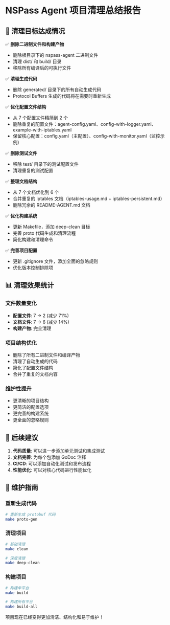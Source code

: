 # NSPass Agent 项目清理总结报告

## 🎯 清理目标达成情况

✅ **删除二进制文件和构建产物**
- 删除根目录下的 nspass-agent 二进制文件
- 清理 dist/ 和 build/ 目录
- 移除所有编译后的可执行文件

✅ **清理生成代码**
- 删除 generated/ 目录下的所有自动生成代码
- Protocol Buffers 生成的代码将在需要时重新生成

✅ **优化配置文件结构**
- 从 7 个配置文件精简到 2 个
- 删除重复的配置文件：agent-config.yaml、config-with-logger.yaml、example-with-iptables.yaml
- 保留核心配置：config.yaml（主配置）、config-with-monitor.yaml（监控示例）

✅ **删除测试文件**
- 移除 test/ 目录下的测试配置文件
- 清理重复的测试配置

✅ **整理文档结构**
- 从 7 个文档优化到 6 个
- 合并重复的 iptables 文档（iptables-usage.md + iptables-persistent.md）
- 删除冗余的 README-AGENT.md 文档

✅ **优化构建系统**
- 更新 Makefile，添加 deep-clean 目标
- 完善 proto 代码生成和清理流程
- 简化构建和清理命令

✅ **完善项目配置**
- 更新 .gitignore 文件，添加全面的忽略规则
- 优化版本控制排除项

## 📊 清理效果统计

### 文件数量变化
- **配置文件**: 7 → 2 (减少 71%)
- **文档文件**: 7 → 6 (减少 14%)
- **构建产物**: 完全清理

### 项目结构优化
- 删除了所有二进制文件和编译产物
- 清理了自动生成的代码
- 简化了配置文件结构
- 合并了重复的文档内容

### 维护性提升
- 更清晰的项目结构
- 更简洁的配置选项
- 更完善的构建系统
- 更全面的忽略规则

## 🚀 后续建议

1. **代码质量**: 可以进一步添加单元测试和集成测试
2. **文档完善**: 为每个包添加 GoDoc 注释
3. **CI/CD**: 可以添加自动化测试和发布流程
4. **性能优化**: 可以对核心代码进行性能优化

## 📝 维护指南

### 重新生成代码
```bash
# 重新生成 protobuf 代码
make proto-gen
```

### 清理项目
```bash
# 基础清理
make clean

# 深度清理
make deep-clean
```

### 构建项目
```bash
# 构建单平台
make build

# 构建所有平台
make build-all
```

项目现在已经变得更加清洁、结构化和易于维护！
